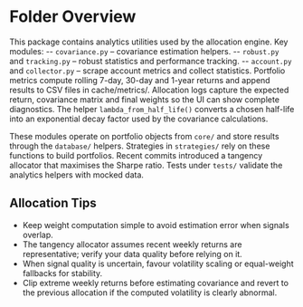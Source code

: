 # Folder Overview

This package contains analytics utilities used by the allocation engine.
Key modules:
-- `covariance.py` – covariance estimation helpers.
-- `robust.py` and `tracking.py` – robust statistics and performance tracking.
-- `account.py` and `collector.py` – scrape account metrics and collect statistics.
Portfolio metrics compute rolling 7-day, 30-day and 1-year returns and append results to CSV files in cache/metrics/.
Allocation logs capture the expected return, covariance matrix and final weights so the UI can show complete diagnostics.
The helper `lambda_from_half_life()` converts a chosen half-life into an exponential decay factor used by the covariance calculations.

These modules operate on portfolio objects from `core/` and store results
through the `database/` helpers. Strategies in `strategies/` rely on these
functions to build portfolios. Recent commits introduced a tangency allocator that maximises the Sharpe ratio. Tests under
`tests/` validate the analytics helpers with mocked data.

## Allocation Tips
- Keep weight computation simple to avoid estimation error when signals overlap.
- The tangency allocator assumes recent weekly returns are representative; verify your data quality before relying on it.
- When signal quality is uncertain, favour volatility scaling or equal-weight fallbacks for stability.
- Clip extreme weekly returns before estimating covariance and revert to the
  previous allocation if the computed volatility is clearly abnormal.
